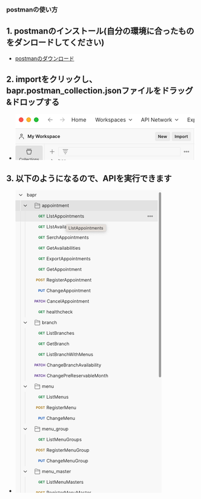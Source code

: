 ### postmanの使い方

## 1. postmanのインストール(自分の環境に合ったものをダンロードしてください)
- [postmanのダウンロード](https://www.postman.com/downloads/)

## 2. importをクリックし、bapr.postman_collection.jsonファイルをドラッグ&ドロップする
- ![postman-import.png](postman-import.png)

## 3. 以下のようになるので、APIを実行できます
- ![postman-detail.png](postman-detail.png)